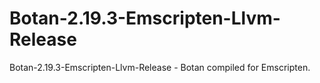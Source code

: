 # Botan-2.19.3-Emscripten-Llvm-Release
Botan-2.19.3-Emscripten-Llvm-Release - Botan compiled for Emscripten.
